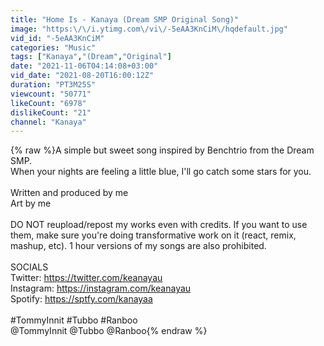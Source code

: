 ```yaml
---
title: "Home Is - Kanaya (Dream SMP Original Song)"
image: "https:\/\/i.ytimg.com\/vi\/-5eAA3KnCiM\/hqdefault.jpg"
vid_id: "-5eAA3KnCiM"
categories: "Music"
tags: ["Kanaya","(Dream","Original"]
date: "2021-11-06T04:14:08+03:00"
vid_date: "2021-08-20T16:00:12Z"
duration: "PT3M25S"
viewcount: "50771"
likeCount: "6978"
dislikeCount: "21"
channel: "Kanaya"
---
```

{% raw %}A simple but sweet song inspired by Benchtrio from the Dream SMP.  <br />When your nights are feeling a little blue, I'll go catch some stars for you.<br /><br />Written and produced by me<br />Art by me<br /><br />DO NOT reupload/repost my works even with credits. If you want to use them, make sure you're doing transformative work on it (react, remix, mashup, etc). 1 hour versions of my songs are also prohibited. <br /><br />SOCIALS<br />Twitter: <a rel="nofollow" target="blank" href="https://twitter.com/keanayau">https://twitter.com/keanayau</a><br />Instagram: <a rel="nofollow" target="blank" href="https://instagram.com/keanayau">https://instagram.com/keanayau</a><br />Spotify: <a rel="nofollow" target="blank" href="https://sptfy.com/kanayaa">https://sptfy.com/kanayaa</a><br /><br />#TommyInnit #Tubbo #Ranboo<br />@TommyInnit @Tubbo @Ranboo{% endraw %}
